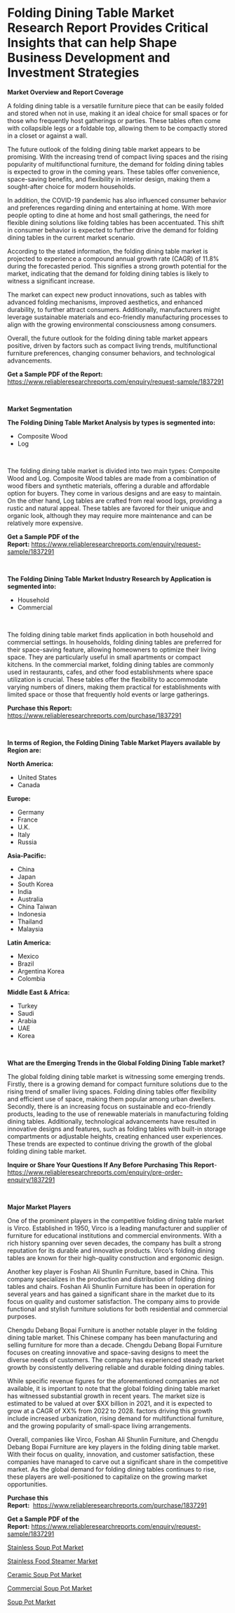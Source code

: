 <p><h1>Folding Dining Table Market Research Report Provides Critical Insights that can help Shape Business Development and Investment Strategies</h1></p><p><strong>Market Overview and Report Coverage</strong></p>
<p><p>A folding dining table is a versatile furniture piece that can be easily folded and stored when not in use, making it an ideal choice for small spaces or for those who frequently host gatherings or parties. These tables often come with collapsible legs or a foldable top, allowing them to be compactly stored in a closet or against a wall.</p><p>The future outlook of the folding dining table market appears to be promising. With the increasing trend of compact living spaces and the rising popularity of multifunctional furniture, the demand for folding dining tables is expected to grow in the coming years. These tables offer convenience, space-saving benefits, and flexibility in interior design, making them a sought-after choice for modern households.</p><p>In addition, the COVID-19 pandemic has also influenced consumer behavior and preferences regarding dining and entertaining at home. With more people opting to dine at home and host small gatherings, the need for flexible dining solutions like folding tables has been accentuated. This shift in consumer behavior is expected to further drive the demand for folding dining tables in the current market scenario.</p><p>According to the stated information, the folding dining table market is projected to experience a compound annual growth rate (CAGR) of 11.8% during the forecasted period. This signifies a strong growth potential for the market, indicating that the demand for folding dining tables is likely to witness a significant increase.</p><p>The market can expect new product innovations, such as tables with advanced folding mechanisms, improved aesthetics, and enhanced durability, to further attract consumers. Additionally, manufacturers might leverage sustainable materials and eco-friendly manufacturing processes to align with the growing environmental consciousness among consumers.</p><p>Overall, the future outlook for the folding dining table market appears positive, driven by factors such as compact living trends, multifunctional furniture preferences, changing consumer behaviors, and technological advancements.</p></p>
<p><strong>Get a Sample PDF of the Report:</strong> <a href="https://www.reliableresearchreports.com/enquiry/request-sample/1837291">https://www.reliableresearchreports.com/enquiry/request-sample/1837291</a></p>
<p>&nbsp;</p>
<p><strong>Market Segmentation</strong></p>
<p><strong>The Folding Dining Table Market Analysis by types is segmented into:</strong></p>
<p><ul><li>Composite Wood</li><li>Log</li></ul></p>
<p>&nbsp;</p>
<p><p>The folding dining table market is divided into two main types: Composite Wood and Log. Composite Wood tables are made from a combination of wood fibers and synthetic materials, offering a durable and affordable option for buyers. They come in various designs and are easy to maintain. On the other hand, Log tables are crafted from real wood logs, providing a rustic and natural appeal. These tables are favored for their unique and organic look, although they may require more maintenance and can be relatively more expensive.</p></p>
<p><strong>Get a Sample PDF of the Report:</strong>&nbsp;<a href="https://www.reliableresearchreports.com/enquiry/request-sample/1837291">https://www.reliableresearchreports.com/enquiry/request-sample/1837291</a></p>
<p>&nbsp;</p>
<p><strong>The Folding Dining Table Market Industry Research by Application is segmented into:</strong></p>
<p><ul><li>Household</li><li>Commercial</li></ul></p>
<p>&nbsp;</p>
<p><p>The folding dining table market finds application in both household and commercial settings. In households, folding dining tables are preferred for their space-saving feature, allowing homeowners to optimize their living space. They are particularly useful in small apartments or compact kitchens. In the commercial market, folding dining tables are commonly used in restaurants, cafes, and other food establishments where space utilization is crucial. These tables offer the flexibility to accommodate varying numbers of diners, making them practical for establishments with limited space or those that frequently hold events or large gatherings.</p></p>
<p><strong>Purchase this Report:</strong>&nbsp; <a href="https://www.reliableresearchreports.com/purchase/1837291">https://www.reliableresearchreports.com/purchase/1837291</a></p>
<p>&nbsp;</p>
<p><strong>In terms of Region, the Folding Dining Table Market Players available by Region are:</strong></p>
<p>
    <p> <strong> North America: </strong>
        <ul>
            <li>United States</li>
            <li>Canada</li>
        </ul>
        </p> 
    <p> <strong> Europe: </strong>
        <ul>
            <li>Germany</li>
            <li>France</li>
            <li>U.K.</li>
            <li>Italy</li>
            <li>Russia</li>
        </ul>
        </p> 
    <p> <strong> Asia-Pacific: </strong>
        <ul>
            <li>China</li>
            <li>Japan</li>
            <li>South Korea</li>
            <li>India</li>
            <li>Australia</li>
            <li>China Taiwan</li>
            <li>Indonesia</li>
            <li>Thailand</li>
            <li>Malaysia</li>
        </ul>
        </p> 
    <p> <strong> Latin America: </strong>
        <ul>
            <li>Mexico</li>
            <li>Brazil</li>
            <li>Argentina Korea</li>
            <li>Colombia</li>
        </ul>
        </p> 
    <p> <strong> Middle East & Africa: </strong>
        <ul>
            <li>Turkey</li>
            <li>Saudi</li>
            <li>Arabia</li>
            <li>UAE</li>
            <li>Korea</li>
        </ul>
    </p>
    </p>
<p>&nbsp;</p>
<p><strong>What are the Emerging Trends in the Global Folding Dining Table market?</strong></p>
<p><p>The global folding dining table market is witnessing some emerging trends. Firstly, there is a growing demand for compact furniture solutions due to the rising trend of smaller living spaces. Folding dining tables offer flexibility and efficient use of space, making them popular among urban dwellers. Secondly, there is an increasing focus on sustainable and eco-friendly products, leading to the use of renewable materials in manufacturing folding dining tables. Additionally, technological advancements have resulted in innovative designs and features, such as folding tables with built-in storage compartments or adjustable heights, creating enhanced user experiences. These trends are expected to continue driving the growth of the global folding dining table market.</p></p>
<p><strong>Inquire or Share Your Questions If Any Before Purchasing This Report</strong>- <a href="https://www.reliableresearchreports.com/enquiry/pre-order-enquiry/1837291">https://www.reliableresearchreports.com/enquiry/pre-order-enquiry/1837291</a></p>
<p>&nbsp;</p>
<p><strong>Major Market Players</strong></p>
<p><p>One of the prominent players in the competitive folding dining table market is Virco. Established in 1950, Virco is a leading manufacturer and supplier of furniture for educational institutions and commercial environments. With a rich history spanning over seven decades, the company has built a strong reputation for its durable and innovative products. Virco's folding dining tables are known for their high-quality construction and ergonomic design.</p><p>Another key player is Foshan Ali Shunlin Furniture, based in China. This company specializes in the production and distribution of folding dining tables and chairs. Foshan Ali Shunlin Furniture has been in operation for several years and has gained a significant share in the market due to its focus on quality and customer satisfaction. The company aims to provide functional and stylish furniture solutions for both residential and commercial purposes.</p><p>Chengdu Debang Bopai Furniture is another notable player in the folding dining table market. This Chinese company has been manufacturing and selling furniture for more than a decade. Chengdu Debang Bopai Furniture focuses on creating innovative and space-saving designs to meet the diverse needs of customers. The company has experienced steady market growth by consistently delivering reliable and durable folding dining tables.</p><p>While specific revenue figures for the aforementioned companies are not available, it is important to note that the global folding dining table market has witnessed substantial growth in recent years. The market size is estimated to be valued at over $XX billion in 2021, and it is expected to grow at a CAGR of XX% from 2022 to 2028. factors driving this growth include increased urbanization, rising demand for multifunctional furniture, and the growing popularity of small-space living arrangements.</p><p>Overall, companies like Virco, Foshan Ali Shunlin Furniture, and Chengdu Debang Bopai Furniture are key players in the folding dining table market. With their focus on quality, innovation, and customer satisfaction, these companies have managed to carve out a significant share in the competitive market. As the global demand for folding dining tables continues to rise, these players are well-positioned to capitalize on the growing market opportunities.</p></p>
<p><strong>Purchase this Report:</strong>&nbsp;&nbsp;<a href="https://www.reliableresearchreports.com/purchase/1837291">https://www.reliableresearchreports.com/purchase/1837291</a></p>
<p></p>
<p><strong>Get a Sample PDF of the Report:</strong>&nbsp;<a href="https://www.reliableresearchreports.com/enquiry/request-sample/1837291">https://www.reliableresearchreports.com/enquiry/request-sample/1837291</a></p>
<p><p><a href="https://github.com/santosh758595/Market-Research-Report-List-2/blob/main/stainless-soup-pot-market.md">Stainless Soup Pot Market</a></p><p><a href="https://github.com/lilstefpacute/Market-Research-Report-List-2/blob/main/stainless-food-steamer-market.md">Stainless Food Steamer Market</a></p><p><a href="https://github.com/Chiragrp26/Market-Research-Report-List-2/blob/main/ceramic-soup-pot-market.md">Ceramic Soup Pot Market</a></p><p><a href="https://github.com/AKSHATREPORTPRIME/Market-Research-Report-List-2/blob/main/commercial-soup-pot-market.md">Commercial Soup Pot Market</a></p><p><a href="https://github.com/Chiragrp25/Market-Research-Report-List-2/blob/main/soup-pot-market.md">Soup Pot Market</a></p></p>